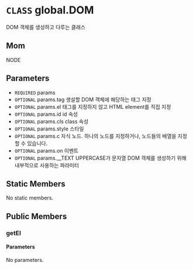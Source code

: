 # `CLASS` global.DOM
DOM 객체를 생성하고 다루는 클래스

## Mom
NODE

## Parameters
* `REQUIRED` params 
* `OPTIONAL` params.tag		생설할  DOM 객체에 해당하는 태그 지정
* `OPTIONAL` params.el		태그를  지정하지 않고 HTML element를 직접 지정
* `OPTIONAL` params.id		id  속성
* `OPTIONAL` params.cls		class  속성
* `OPTIONAL` params.style	스타일 
* `OPTIONAL` params.c		자식  노드. 하나의 노드를 지정하거나, 노드들의 배열을 지정할 수 있습니다.
* `OPTIONAL` params.on		이벤트 
* `OPTIONAL` params.__TEXT	UPPERCASE가  문자열 DOM 객체를 생성하기 위해 내부적으로 사용하는 파라미터

## Static Members
No static members.

## Public Members

### getEl
#### Parameters
No parameters.
